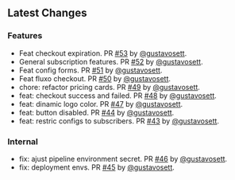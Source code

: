 ## Latest Changes

### Features

* Feat checkout expiration. PR [#53](https://github.com/4gency/agency/pull/53) by [@gustavosett](https://github.com/gustavosett).
* General subscription features. PR [#52](https://github.com/4gency/agency/pull/52) by [@gustavosett](https://github.com/gustavosett).
* Feat config forms. PR [#51](https://github.com/4gency/agency/pull/51) by [@gustavosett](https://github.com/gustavosett).
* Feat fluxo checkout. PR [#50](https://github.com/4gency/agency/pull/50) by [@gustavosett](https://github.com/gustavosett).
* chore: refactor pricing cards. PR [#49](https://github.com/4gency/agency/pull/49) by [@gustavosett](https://github.com/gustavosett).
* feat: checkout success and failed. PR [#48](https://github.com/4gency/agency/pull/48) by [@gustavosett](https://github.com/gustavosett).
* feat: dinamic logo color. PR [#47](https://github.com/4gency/agency/pull/47) by [@gustavosett](https://github.com/gustavosett).
* feat: button disabled. PR [#44](https://github.com/4gency/agency/pull/44) by [@gustavosett](https://github.com/gustavosett).
* feat: restric configs to subscribers. PR [#43](https://github.com/4gency/agency/pull/43) by [@gustavosett](https://github.com/gustavosett).

### Internal

* fix: ajust pipeline environment secret. PR [#46](https://github.com/4gency/agency/pull/46) by [@gustavosett](https://github.com/gustavosett).
* fix: deployment envs. PR [#45](https://github.com/4gency/agency/pull/45) by [@gustavosett](https://github.com/gustavosett).
